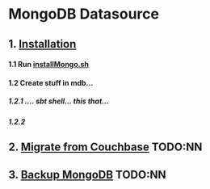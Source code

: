 # MongoDB Datasource

## 1. [Installation](./INSTALL_MONGO.md)

#### 1.1 Run [installMongo.sh](./installMongo.sh)

#### 1.2 Create stuff in mdb...

##### 1.2.1 .... sbt shell... this that...

##### 1.2.2


## 2. [Migrate from Couchbase](./MIGRATION.md) TODO:NN

## 3. [Backup MongoDB](./BACKUP.md) TODO:NN
